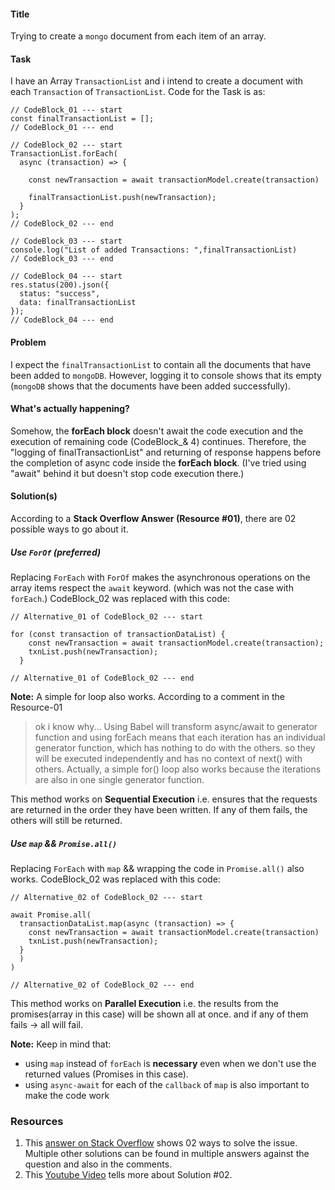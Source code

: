 #### Title

Trying to create a `mongo` document from each item of an array.

#### Task

I have an Array `TransactionList` and i intend to create a document with each `Transaction` of `TransactionList`.
Code for the Task is as:

```
// CodeBlock_01 --- start
const finalTransactionList = [];
// CodeBlock_01 --- end

// CodeBlock_02 --- start
TransactionList.forEach(
  async (transaction) => {

    const newTransaction = await transactionModel.create(transaction)

    finalTransactionList.push(newTransaction);
  }
);
// CodeBlock_02 --- end

// CodeBlock_03 --- start
console.log("List of added Transactions: ",finalTransactionList)
// CodeBlock_03 --- end

// CodeBlock_04 --- start
res.status(200).json({
  status: "success",
  data: finalTransactionList
});
// CodeBlock_04 --- end

```

#### Problem

I expect the `finalTransactionList` to contain all the documents that have been added to `mongoDB`. However, logging it to console shows that its empty (`mongoDB` shows that the documents have been added successfully).

#### What's actually happening?

Somehow, the **forEach block** doesn't await the code execution and the execution of remaining code (CodeBlock\_& 4) continues.
Therefore, the "logging of finalTransactionList" and returning of response happens before the completion of async code inside the **forEach block**. (I've tried using "await" behind it but doesn't stop code execution there.)

#### Solution(s)

According to a **Stack Overflow Answer (Resource #01)**, there are 02 possible ways to go about it.

##### Use `ForOf` (preferred)

Replacing `ForEach` with `ForOf` makes the asynchronous operations on the array items respect the `await` keyword. (which was not the case with `forEach`.)
CodeBlock_02 was replaced with this code:

```
// Alternative_01 of CodeBlock_02 --- start

for (const transaction of transactionDataList) {
    const newTransaction = await transactionModel.create(transaction);
    txnList.push(newTransaction);
  }

// Alternative_01 of CodeBlock_02 --- end
```

**Note:**
A simple for loop also works. According to a comment in the Resource-01

> ok i know why... Using Babel will transform async/await to generator function and using forEach means that each iteration has an individual generator function, which has nothing to do with the others. so they will be executed independently and has no context of next() with others. Actually, a simple for() loop also works because the iterations are also in one single generator function.

This method works on **Sequential Execution** i.e. ensures that the requests are returned in the order they have been written. If any of them fails, the others will still be returned.

##### Use `map` && `Promise.all()`

Replacing `ForEach` with `map` && wrapping the code in `Promise.all()` also works.
CodeBlock_02 was replaced with this code:

```
// Alternative_02 of CodeBlock_02 --- start

await Promise.all(
  transactionDataList.map(async (transaction) => {
    const newTransaction = await transactionModel.create(transaction)
    txnList.push(newTransaction);
  }
  )
)

// Alternative_02 of CodeBlock_02 --- end
```

This method works on **Parallel Execution** i.e. the results from the promises(array in this case) will be shown all at once. and if any of them fails -> all will fail.

**Note:**
Keep in mind that:

- using `map` instead of `forEach` is **necessary** even when we don't use the returned values (Promises in this case).
- using `async-await` for each of the `callback` of `map` is also important to make the code work

<!-- #### Issue -->

### Resources

1. This [answer on Stack Overflow](https://stackoverflow.com/questions/37576685/using-async-await-with-a-foreach-loop) shows 02 ways to solve the issue. Multiple other solutions can be found in multiple answers against the question and also in the comments.
2. This [Youtube Video](https://www.youtube.com/watch?v=01RTj1MWec0) tells more about Solution #02.

